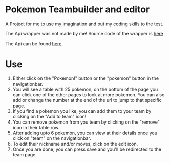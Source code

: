 # Pokemon Teambuilder and editor
A Project for me to use my imagination and put my coding skills to the test.

The Api wrapper was not made by me!
Source code of the wrapper is [here](https://github.com/jtwotimes/PokeApiNet)

The Api can be found [here](https://pokeapi.co).

# Use

1. Either click on the "Pokemon!" button or the "pokemon" button in the navigationbar.
2. You will see a table with 25 pokemon, on the bottom of the page you can click one of the other pages to look at more pokemon. You can also add or change the number at the end of the url to jump to that specific page.
3. If you find a pokemon you like, you can add them to your team by clicking on the "Add to team" icon!
4. You can remove pokemon from you team by clicking on the "remove" icon in their table row. 
5. After adding upto 6 pokemon, you can view at their details once you click on "team" on the navigationbar.
6. To edit their nickname and/or moves, click on the edit icon.
7. Once you are done, you can press save and you'll be redirected to the team page.
